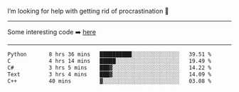 I’m looking for help with getting rid of procrastination 🤔

-----

Some interesting code :arrow_right: [here](https://github.com/zhen8838/playground)

-----

<!--START_SECTION:waka-->

```txt
Python       8 hrs 36 mins   ██████████░░░░░░░░░░░░░░░   39.51 %
C            4 hrs 14 mins   █████░░░░░░░░░░░░░░░░░░░░   19.49 %
C#           3 hrs 5 mins    ███▓░░░░░░░░░░░░░░░░░░░░░   14.22 %
Text         3 hrs 4 mins    ███▓░░░░░░░░░░░░░░░░░░░░░   14.09 %
C++          40 mins         ▓░░░░░░░░░░░░░░░░░░░░░░░░   03.08 %
```

<!--END_SECTION:waka-->

<!--
**zhen8838/zhen8838** is a ✨ _special_ ✨ repository because its `README.md` (this file) appears on your GitHub profile.

Here are some ideas to get you started:

- 🔭 I’m currently working on ...
- 🌱 I’m currently learning ...
- 👯 I’m looking to collaborate on ...
 ...
- 💬 Ask me about ...
- 📫 How to reach me: ...
- 😄 Pronouns: ...
- ⚡ Fun fact: ...
-->
